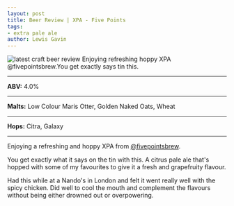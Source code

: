```yaml
---
layout: post
title: Beer Review | XPA - Five Points
tags:
- extra pale ale
author: Lewis Gavin
---
```


![latest craft beer review Enjoying refreshing hoppy XPA @fivepointsbrew.You get exactly says tin this.](https://www.lewisgavin.co.uk/beermeupplease/images/2018-11-15-enjoying-refreshing-hoppy-xpa-@fivepointsbrewyou-get-exactly-says-tin-this.png)

***
**ABV:** 4.0%

***
**Malts:** Low Colour Maris Otter, Golden Naked Oats, Wheat

***
**Hops:** Citra, Galaxy

***

Enjoying a refreshing and hoppy XPA from [@fivepointsbrew](https://instagram.com/fivepointsbrew).

You get exactly what it says on the tin with this. A citrus pale ale that's hopped with some of my favourites to give it a fresh and grapefruity flavour. 

Had this while at a Nando's in London and felt it went really well with the spicy chicken. Did well to cool the mouth and complement the flavours without being either drowned out or overpowering.
